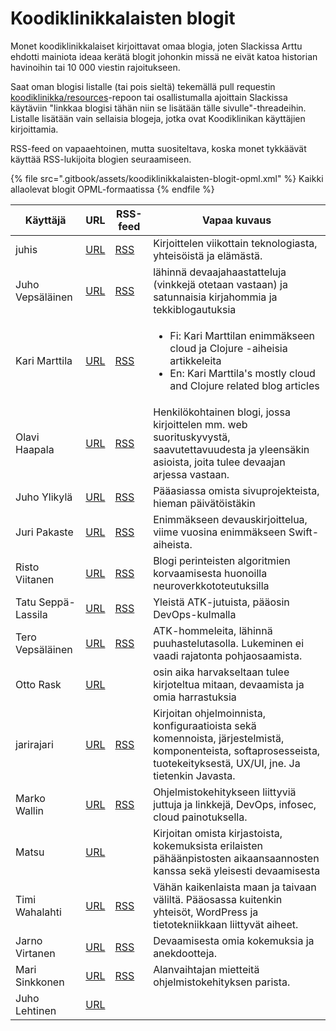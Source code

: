 # Koodiklinikkalaisten blogit

Monet koodiklinikkalaiset kirjoittavat omaa blogia, joten Slackissa Arttu ehdotti mainiota ideaa kerätä blogit johonkin missä ne eivät katoa historian havinoihin tai 10 000 viestin rajoitukseen.

Saat oman blogisi listalle (tai pois sieltä) tekemällä pull requestin [koodiklinikka/resources](koodiklinikkalaisten-blogit.md)-repoon tai osallistumalla ajoittain Slackissa käytäviin "linkkaa blogisi tähän niin se lisätään tälle sivulle"-threadeihin. Listalle lisätään vain sellaisia blogeja, jotka ovat Koodiklinikan käyttäjien kirjoittamia.

RSS-feed on vapaaehtoinen, mutta suositeltava, koska monet tykkäävät käyttää RSS-lukijoita blogien seuraamiseen.

{% file src=".gitbook/assets/koodiklinikkalaisten-blogit-opml.xml" %}
Kaikki allaolevat blogit OPML-formaatissa
{% endfile %}

| Käyttäjä           | URL                                                   | RSS-feed                                                                       | Vapaa kuvaus                                                                                                                                                               |
| ------------------ | ----------------------------------------------------- | ------------------------------------------------------------------------------ | -------------------------------------------------------------------------------------------------------------------------------------------------------------------------- |
| juhis              | [URL](https://hamatti.org/blog/)                      | [RSS](https://hamatti.org/feed/feed.xml)                                       | Kirjoittelen viikottain teknologiasta, yhteisöistä ja elämästä.                                                                                                            |
| Juho Vepsäläinen   | [URL](https://survivejs.com/blog/)                    | [RSS](https://survivejs.com/atom.xml)                                          | lähinnä devaajahaastatteluja (vinkkejä otetaan vastaan) ja satunnaisia kirjahommia ja tekkiblogautuksia                                                                    |
| Kari Marttila      | [URL](https://www.karimarttila.fi/)                   | [RSS](https://www.karimarttila.fi/feed.xml)                                    | <p></p><ul><li>Fi: Kari Marttilan enimmäkseen cloud ja Clojure -aiheisia artikkeleita</li><li>En: Kari Marttila's mostly cloud and Clojure related blog articles</li></ul> |
| Olavi Haapala      | [URL](https://olavihaapala.fi/)                       | [RSS](https://olavihaapala.fi/feed.xml)                                        | Henkilökohtainen blogi, jossa kirjoittelen mm. web suorituskyvystä, saavutettavuudesta ja yleensäkin asioista, joita tulee devaajan arjessa vastaan.                       |
| Juho Ylikylä       | [URL](https://koodihommia.blogspot.com/)              | [RSS](https://koodihommia.blogspot.com/atom.xml)                               | Pääasiassa omista sivuprojekteista, hieman päivätöistäkin                                                                                                                  |
| Juri Pakaste       | [URL](https://juripakaste.fi/)                        | [RSS](https://juripakaste.fi/atom.xml)                                         | Enimmäkseen devauskirjoittelua, viime vuosina enimmäkseen Swift-aiheista.                                                                                                  |
| Risto Viitanen     | [URL](https://willitai.com/)                          | [RSS](https://willitai.com/atom.xml)                                           | Blogi perinteisten algoritmien korvaamisesta huonoilla neuroverkkototeutuksilla                                                                                            |
| Tatu Seppä-Lassila | [URL](https://tatusl.dev/)                            | [RSS](https://tatusl.dev/posts/index.xml)                                      | Yleistä ATK-jutuista, pääosin DevOps-kulmalla                                                                                                                              |
| Tero Vepsäläinen   | [URL](https://www.vepsalainen.eu/)                    | [RSS](https://vepsalainen.eu/index.xml)                                        | ATK-hommeleita, lähinnä puuhastelutasolla. Lukeminen ei vaadi rajatonta pohjaosaamista.                                                                                    |
| Otto Rask          | [URL](https://www.ottorask.com/)                      |                                                                                | osin aika harvakseltaan tulee kirjoteltua mitaan, devaamista ja omia harrastuksia                                                                                          |
| jarirajari         | [URL](https://jarirajari.wordpress.com/)              | [RSS](https://jarirajari.wordpress.com/feed/)                                  | Kirjoitan ohjelmoinnista, konfiguraatioista sekä komennoista, järjestelmistä, komponenteista, softaprosesseista, tuotekeityksestä, UX/UI, jne. Ja tietenkin Javasta.       |
| Marko Wallin       | [URL](https://ruleoftech.com/)                        | [RSS](https://ruleoftech.com/feed)                                             | Ohjelmistokehitykseen liittyviä juttuja ja linkkejä, DevOps, infosec, cloud painotuksella.                                                                                 |
| Matsu              | [URL](https://matsu.fi/)                              |                                                                                | Kirjoitan omista kirjastoista, kokemuksista erilaisten pähäänpistosten aikaansaannosten kanssa sekä yleisesti devaamisesta                                                 |
| Timi Wahalahti     | [URL](https://sipp.is/blog)                           | [RSS](https://sipp.is/feed)                                                    | Vähän kaikenlaista maan ja taivaan väliltä. Pääosassa kuitenkin yhteisöt, WordPress ja tietotekniikkaan liittyvät aiheet.                                                  |
| Jarno Virtanen     | [URL](https://buttondown.email/jajvirta)              | [RSS](https://buttondown.email/jajvirta/rss)                                   | Devaamisesta omia kokemuksia ja anekdootteja.                                                                                                                              |
| Mari Sinkkonen     | [URL](https://mimmitkoodaa.fi/author/mari-sinkkonen/) | [RSS](https://mimmitkoodaa.ohjelmistoebusiness.fi/author/mari-sinkkonen/feed/) | Alanvaihtajan mietteitä ohjelmistokehityksen parista.                                                                                                                      |
| Juho Lehtinen      | [URL](https://lehtu.github.io/)                       |                                                                                |                                                                                                                                                                            |

